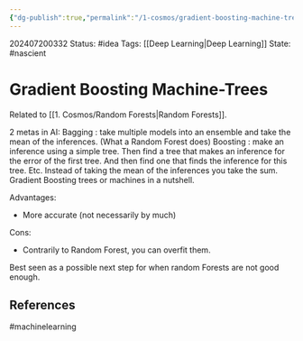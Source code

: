 ```yaml
---
{"dg-publish":true,"permalink":"/1-cosmos/gradient-boosting-machine-trees/","created":"2024-08-31T23:47:15.016-04:00","updated":"2024-07-20T03:32:56.705-04:00"}
---
```


 202407200332
Status: #idea
Tags: [[Deep Learning\|Deep Learning]]
State: #nascient
# Gradient Boosting Machine-Trees
Related to [[1. Cosmos/Random Forests\|Random Forests]].

2 metas in AI:
Bagging : take multiple models into an ensemble and take the mean of the inferences. (What a Random Forest does)
Boosting : make an inference using a simple tree. Then find a tree that makes an inference for the error of the first tree. And then find one that finds the inference for this tree. Etc. Instead of taking the mean of the inferences you take the sum. Gradient Boosting trees or machines in a nutshell.

Advantages:
- More accurate (not necessarily by much)

Cons:
- Contrarily to Random Forest, you can overfit them.

Best seen as a possible next step for when random Forests are not good enough.


## References



#machinelearning